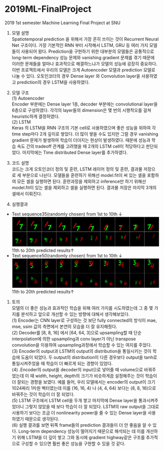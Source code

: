 # 2019ML-FinalProject
2019 1st semester Machine Learning Final Project at SNU
1. 모델 설명<br/>
Spatiotemporal prediction 을 위해서 가장 흔히 쓰이는 것이 Recurrent Neural Net 구조이다. 가장 기본적인 RNN 부터 시작해서 LSTM, GRU 등 여러 가지 모델들이 사용되어 왔다. Prediction을 구현하기 위한 대부분의 모델들은 공통적으로 long-term dependency 성능 문제와 vanishing gradient 문제를 겪기 때문에 이러한 문제들을 얼마나 효과적으로 해결하느냐가 모델의 성능에 굉장히 중요하다. 이번 프로젝트에서 우리의 모델은 크게 Autoencoder 모델과 prediction 모델로 나눌 수 있다. 오토인코더의 경우 Dense layer 와 Convolution layer을 사용하였고 prediction의 경우 LSTM을 사용하였다.
2. 모델 구조 <br/>
(1) Autoencoder <br/>
Encoder 부분에는 Dense layer 1층, decoder 부분에는 convolutional layer을 6층으로 구성하였다. 각각의 layer들의 dimension은 몇 번의 시행착오를 걸쳐 heuristic하게 결정하였다. <br/>
(2) LSTM  <br/>
Keras 의 LSTM을 RNN 구조의 기본 cell로 사용하였으며 좋은 성능을 위하여 각 time step마다 2개 깊이로 쌓았다. 더 많이 쌓을 수도 있지만 그럴 경우 vanishing gradient 문제가 발생하여 학습이 더뎌지는 현상이 발생하였다. 때문에 성능과 학습 속도 간의 tradeoff 관계를 고려했을 때 2개의 LSTM cell이 적당하다고 판단되었다. 마지막에는 Time distributed Dense layer를 추가하였다. 
3. 코드 설명<br/>
코드는 크게 오토인코더 정의 및 훈련, LSTM 레이어 정의 및 훈련, 결과물 저장으로 세 부분으로 나뉜다. 모델들을 훈련하기 위해선 model.fit이 써 있는 셀을 포함하여 모든 셀을 실행하면 된다. 훈련과정을 제외하고 inference만 하기 위해선 model.fit이 있는 셀을 제외하고 셀을 실행하면 된다. 결과물 저장은 마지막 3개의 셀에서 이뤄진다.





4. 실행결과 
- Text sequence35(randomly chosen) from 1st to 10th ↓
![result01](https://github.com/blackco66/2019ML-FinalProject/blob/master/images/result01.JPG) 
11th to 20th predicted results↑
- Text sequence50(randomly chosen) from 1st to 10th ↓
![result02](https://github.com/blackco66/2019ML-FinalProject/blob/master/images/result02.JPG)           
11th to 20th predicted results↑

1. 토의<br/>
모델의 더 좋은 성능과 효과적인 학습을 위해 여러 가지를 시도하였는데 그 중 몇 가지를 분석하고 앞으로 개선할 수 있는 방향에 대해서 생각해보았다. <br/>
(1) Encoder는 CNN layer로 구성하는 것 보단 fully connected의 방식이 mae, mse, ssim 값의 측면에서 본연의 모습을 더 잘 유지해줬다.<br/>
(2) Decoder를 [8, 8, 16] 에서 [64, 64, 3]으로 upsampling할 때 단순 interpolation에 의한 upsampling과 conv layer가 아닌 transpose convolution을 이용하여 upsampling과정에서 학습할 수 있는 여지를 주었다. <br/>
(3) Encoder의 output과 LSTM의 output의 distribution을 통일시키는 것이 학습에 도움이 되었다. 두 output의 distribution이 다른 경우보다 output을 tanh로 통일시켜주었을 때 학습이 더 빠르게 되는 경향이 있었다. <br/>
(4) .Encoder의 output을 decoder의 input으로 넣어줄 때 volume으로 바꿔주었는데 이 때 width, height, depth의 크기가 비슷하게끔 설정해주는 것이 학습이 더 잘되는 경향을 보였다. 예를 들어, 우리 모델에서는 encoder의 output이 크기1024짜리 1차원 벡터였는데 이를 (16, 16, 4) 나 (4, 4, 64) 보다는 (8, 8, 16)으로 바꿔주는 것이 학습이 더 잘 되었다. <br/>
(5) LSTM 구조에서 LSTM cell을 두개 쌓고 마지막에 Dense layer을 통과시켜주었더니 그렇지 않았을 때 보다 학습이 더 잘 되었다. LSTM의 raw output을 그대로 사용하기 보다는 조금 더 nonlinearity power을 줄 수 있는 Dense layer을 사용하였기 때문으로 생각된다. <br/>
(6) 실행 결과를 보면 뒤쪽 frame들의 prediction 결과들이 더 안 좋음을 알 수 있다. Long-term dependency 성능이 떨어지기 때문으로 해석되는 데 이를 개선하기 위해 LSTM을 더 깊이 쌓고 그와 동시에 gradient highway같은 구조를 추가적으로 구성할 수 있으면 훨씬 좋은 성능을 구현할 수 있을 것 같다. 
